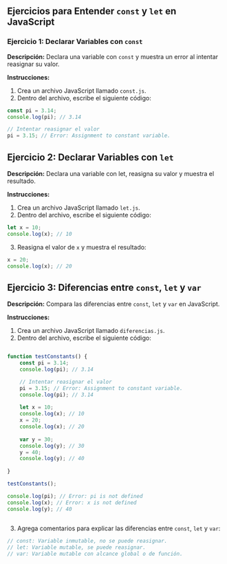 ## Ejercicios para Entender `const` y `let` en JavaScript

### Ejercicio 1: Declarar Variables con `const`

**Descripción:**
Declara una variable con `const` y muestra un error al intentar reasignar su valor.

**Instrucciones:**
1. Crea un archivo JavaScript llamado `const.js`.
2. Dentro del archivo, escribe el siguiente código:

```javascript
const pi = 3.14;
console.log(pi); // 3.14

// Intentar reasignar el valor
pi = 3.15; // Error: Assignment to constant variable.
```

## Ejercicio 2: Declarar Variables con `let`

**Descripción:**
Declara una variable con let, reasigna su valor y muestra el resultado.

**Instrucciones:**
1. Crea un archivo JavaScript llamado `let.js`.
2. Dentro del archivo, escribe el siguiente código:

```javascript
let x = 10;
console.log(x); // 10
```

3. Reasigna el valor de `x` y muestra el resultado:

```javascript
x = 20;
console.log(x); // 20
```

## Ejercicio 3: Diferencias entre `const`, `let` y `var`

**Descripción:**
Compara las diferencias entre `const`, `let` y `var` en JavaScript.

**Instrucciones:**
1. Crea un archivo JavaScript llamado `diferencias.js`.
2. Dentro del archivo, escribe el siguiente código:

```javascript

function testConstants() {
    const pi = 3.14;
    console.log(pi); // 3.14

    // Intentar reasignar el valor
    pi = 3.15; // Error: Assignment to constant variable.
    console.log(pi); // 3.14
    
    let x = 10;
    console.log(x); // 10
    x = 20;
    console.log(x); // 20
    
    var y = 30;
    console.log(y); // 30
    y = 40;
    console.log(y); // 40
    
}

testConstants();

console.log(pi); // Error: pi is not defined
console.log(x); // Error: x is not defined
console.log(y); // 40
    
```

3. Agrega comentarios para explicar las diferencias entre `const`, `let` y `var`:

```javascript
// const: Variable inmutable, no se puede reasignar.
// let: Variable mutable, se puede reasignar.
// var: Variable mutable con alcance global o de función.
```
